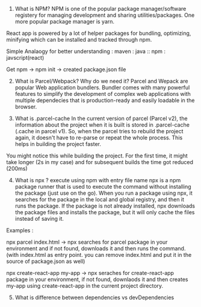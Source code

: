 1. What is NPM?
NPM is one of the popular package manager/software registery for managing development and sharing utilities/packages. One more popular package manager is yarn.

React app is powered by a lot of helper packages for bundling, optimizing, minifying which can be installed and tracked through npm.

Simple Analaogy for better understanding : maven : java :: npm : javscript(react)

Get npm -> npm init -> created package.json file

2. What is Parcel/Webpack? Why do we need it?
Parcel and Wepack are popular Web application bundlers. Bundler comes with many powerful features to simplify the development of complex web applications with multiple dependecies that is production-ready and easily loadable in the browser.

3. What is .parcel-cache
In the current version of parcel (Parcel v2), the information about the project when it is built is stored in .parcel-cache (.cache in parcel v1). So, when the parcel tries to rebuild the project again, it doesn't have to re-parse or repeat the whole process. This helps in building the project faster.

You might notice this while building the project. For the first time, it might take longer (2s in my case) and for subsequent builds the time got reduced (200ms)

4. What is npx ?
execute using npm with entry file name
npx is a npm package runner that is used to execute the command without installing the package (just use on the go). When you run a package using npx, it searches for the package in the local and global registry, and then it runs the package. If the package is not already installed, npx downloads the package files and installs the package, but it will only cache the files instead of saving it.

Examples :

npx parcel index.html -> npx searches for parcel package in your environment and if not found, downloads it and then runs the command. (with index.html as entry point. you can remove index.html and put it in the source of package.json as well)

npx create-react-app my-app -> npx seraches for create-react-app package in your environment, if not found, downlaods it and then creates my-app using create-react-app in the current project directory.


5. What is difference between dependencies vs devDependencies


